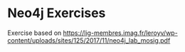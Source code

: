 # Neo4j Exercises

Exercise based on https://lig-membres.imag.fr/leroyv/wp-content/uploads/sites/125/2017/11/neo4j_lab_mosig.pdf